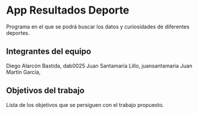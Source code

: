 # App Resultados Deporte 

Programa en el que se podrá buscar los datos y curiosidades de diferentes deportes.

## Integrantes del equipo

Diego Alarcón Bastida, dab0025
Juan Santamaría Lillo, juansantamaria
Juan Martín García, 

## Objetivos del trabajo

Lista de los objetivos que se persiguen con el trabajo propuesto.
